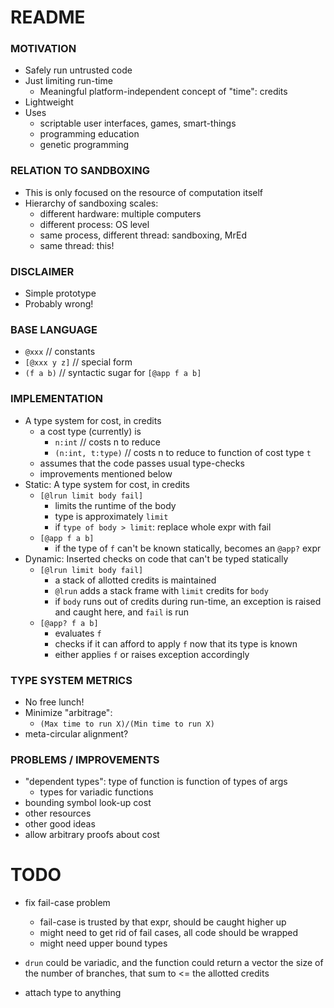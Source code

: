# README #

### MOTIVATION ###
* Safely run untrusted code
* Just limiting run-time
    - Meaningful platform-independent concept of "time": credits
* Lightweight
* Uses
    - scriptable user interfaces, games, smart-things
    - programming education
    - genetic programming

### RELATION TO SANDBOXING ###
* This is only focused on the resource of computation itself
* Hierarchy of sandboxing scales:
    - different hardware: multiple computers
    - different process: OS level
    - same process, different thread: sandboxing, MrEd
    - same thread: this!

### DISCLAIMER ###
* Simple prototype
* Probably wrong!

### BASE LANGUAGE ###
* `@xxx` // constants
* `[@xxx y z]` // special form
* `(f a b)` // syntactic sugar for `[@app f a b]`

### IMPLEMENTATION ###
* A type system for cost, in credits
    - a cost type (currently) is
        + `n:int` // costs n to reduce
        + `(n:int, t:type)` // costs n to reduce to function of cost type `t`
    - assumes that the code passes usual type-checks
    - improvements mentioned below  
* Static: A type system for cost, in credits
    - `[@lrun limit body fail]` 
        + limits the runtime of the body 
        + type is approximately `limit`
        + if `type of body > limit`: replace whole expr with fail
    - `[@app f a b]`
        + if the type of `f` can't be known statically, becomes an `@app?` expr
* Dynamic: Inserted checks on code that can't be typed statically
    - `[@lrun limit body fail]`
        + a stack of allotted credits is maintained
        + `@lrun` adds a stack frame with `limit` credits for `body`
        + if `body` runs out of credits during run-time, an exception is raised and caught here, and `fail` is run
    - `[@app? f a b]`
        + evaluates `f`
        + checks if it can afford to apply `f` now that its type is known
        + either applies `f` or raises exception accordingly

### TYPE SYSTEM METRICS ###
* No free lunch!
* Minimize "arbitrage": 
    - `(Max time to run X)/(Min time to run X)`
* meta-circular alignment?

### PROBLEMS / IMPROVEMENTS ###
* "dependent types": type of function is function of types of args
    - types for variadic functions
* bounding symbol look-up cost
* other resources
* other good ideas
* allow arbitrary proofs about cost



# TODO #

* fix fail-case problem
    - fail-case is trusted by that expr, should be caught higher up
    - might need to get rid of fail cases, all code should be wrapped
    - might need upper bound types
* `drun` could be variadic, and the function could return a vector the size of the number of branches, that sum to <= the allotted credits

* attach type to anything






















